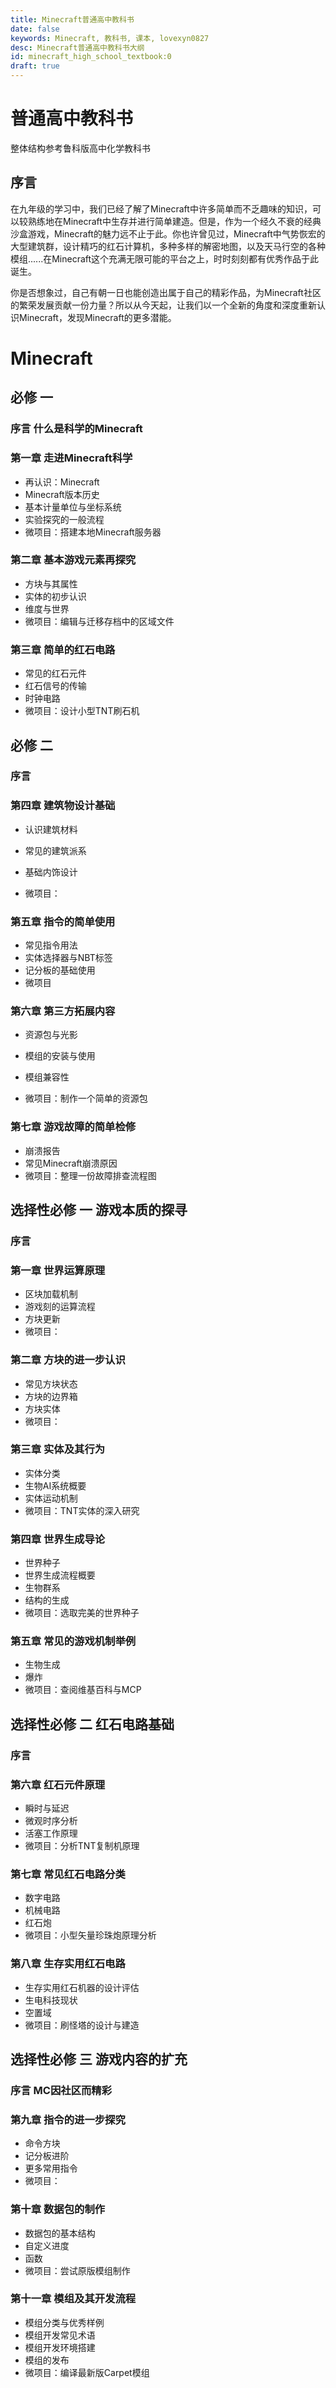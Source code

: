 ```yaml
---
title: Minecraft普通高中教科书
date: false
keywords: Minecraft, 教科书, 课本, lovexyn0827
desc: Minecraft普通高中教科书大纲
id: minecraft_high_school_textbook:0
draft: true
---
```


# 普通高中教科书

整体结构参考鲁科版高中化学教科书

## 序言

在九年级的学习中，我们已经了解了Minecraft中许多简单而不乏趣味的知识，可以较熟练地在Minecraft中生存并进行简单建造。但是，作为一个经久不衰的经典沙盒游戏，Minecraft的魅力远不止于此。你也许曾见过，Minecraft中气势恢宏的大型建筑群，设计精巧的红石计算机，多种多样的解密地图，以及天马行空的各种模组......在Minecraft这个充满无限可能的平台之上，时时刻刻都有优秀作品于此诞生。

你是否想象过，自己有朝一日也能创造出属于自己的精彩作品，为Minecraft社区的繁荣发展贡献一份力量？所以从今天起，让我们以一个全新的角度和深度重新认识Minecraft，发现Minecraft的更多潜能。

# Minecraft

## 必修	一

### 序言	什么是科学的Minecraft

### 第一章	走进Minecraft科学

- 再认识：Minecraft
- Minecraft版本历史
- 基本计量单位与坐标系统
- 实验探究的一般流程
- 微项目：搭建本地Minecraft服务器

### 第二章	基本游戏元素再探究

- 方块与其属性
- 实体的初步认识
- 维度与世界
- 微项目：编辑与迁移存档中的区域文件

### 第三章	简单的红石电路

- 常见的红石元件
- 红石信号的传输
- 时钟电路
- 微项目：设计小型TNT刷石机

## 必修	二

### 序言	

### 第四章	建筑物设计基础

- 认识建筑材料

- 常见的建筑派系

- 基础内饰设计

- 微项目：

### 第五章	指令的简单使用

- 常见指令用法
- 实体选择器与NBT标签
- 记分板的基础使用
- 微项目

### 第六章	第三方拓展内容

- 资源包与光影

- 模组的安装与使用

- 模组兼容性

- 微项目：制作一个简单的资源包

### 第七章	游戏故障的简单检修

- 崩溃报告
- 常见Minecraft崩溃原因
- 微项目：整理一份故障排查流程图

## 选择性必修	一	游戏本质的探寻

### 序言	

### 第一章	世界运算原理

- 区块加载机制
- 游戏刻的运算流程
- 方块更新
- 微项目：

### 第二章	方块的进一步认识

- 常见方块状态
- 方块的边界箱
- 方块实体
- 微项目：

### 第三章	实体及其行为

- 实体分类
- 生物AI系统概要
- 实体运动机制
- 微项目：TNT实体的深入研究

### 第四章	世界生成导论

- 世界种子
- 世界生成流程概要
- 生物群系
- 结构的生成
- 微项目：选取完美的世界种子

### 第五章	常见的游戏机制举例

- 生物生成
- 爆炸
- 微项目：查阅维基百科与MCP

## 选择性必修	二	红石电路基础

### 序言	

### 第六章	红石元件原理

- 瞬时与延迟
- 微观时序分析
- 活塞工作原理
- 微项目：分析TNT复制机原理

### 第七章	常见红石电路分类

- 数字电路
- 机械电路
- 红石炮
- 微项目：小型矢量珍珠炮原理分析

### 第八章	生存实用红石电路

- 生存实用红石机器的设计评估
- 生电科技现状
- 空置域
- 微项目：刷怪塔的设计与建造

## 选择性必修	三	游戏内容的扩充

### 序言	MC因社区而精彩

### 第九章	指令的进一步探究

- 命令方块
- 记分板进阶
- 更多常用指令
- 微项目：

### 第十章	数据包的制作

- 数据包的基本结构
- 自定义进度
- 函数
- 微项目：尝试原版模组制作

### 第十一章	模组及其开发流程

- 模组分类与优秀样例
- 模组开发常见术语
- 模组开发环境搭建
- 模组的发布
- 微项目：编译最新版Carpet模组